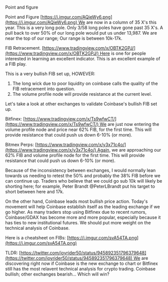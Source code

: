Point and figure

Point and Figure [https://i.imgur.com/AQieWy6.png](https://i.imgur.com/AQieWy6.png) We are now in a column of 35 X's this year. This is a very long pole. Only 3/58 long poles have gone past 35 X's. A pull back to over 50% of our long pole would put us under 13,987. We are near the top of our range; Our range is between 10k-17k.

FIB Retracement. [https://www.tradingview.com/x/OBTK2GPJ/](https://www.tradingview.com/x/OBTK2GPJ/) Here is one for people interested in learning an excellent indicator. This is an excellent example of a FIB play.

This is a very bullish FIB set up, HOWEVER:

1. The long wick due to poor liquidity on coinbase calls the quality of the FIB retracement into question.
2. The volume profile node will provide resistance at the current level.

Let's take a look at other exchanges to validate Coinbase's bullish FIB set up.

Bitfinex: [https://www.tradingview.com/x/Ts9wfwCT/](https://www.tradingview.com/x/Ts9wfwCT/) We are just now entering the volume profile node and price near 62% FIB, for the first time. This will provide resistance that could push us down 6-10% (or more).

Bitmex Perps: [https://www.tradingview.com/x/y3x71c4o/](https://www.tradingview.com/x/y3x71c4o/) Again, we are approaching our 62% FIB and volume profile node for the first time. This will provide resistance that could push us down 6-10% (or more).

Because of the inconsistency between exchanges, I would normally lean towards us needing to retest the 50% and probably the 38% FIB before we can continue up. Traders who believe that we could go sub 10k will likely be shorting here; for example, Peter Brandt @PeterLBrandt put his target to short between here and 17k.

On the other hand, Coinbase leads most bullish price action. Today's movement will help Coinbase establish itself as the leading exchange if we go higher. As many traders stop using Bitfinex due to recent rumors, Coinbase/GDAX has become more and more popular, especially because it has ties to new institutional futures. We should put more weight on the technical analysis of Coinbase.

Here is a cheatsheet on FIBs: [https://i.imgur.com/svA54TA.png](https://i.imgur.com/svA54TA.png)

TLDR: [https://twitter.com/joyrider50/status/945892351796379648](https://twitter.com/joyrider50/status/945892351796379648) We are discovering right now if Coinbase is the new exchange to chart or Bitfinex still has the most relavent technical analysis for crypto trading. Coinbase bullish; other exchanges bearish… Which will win?